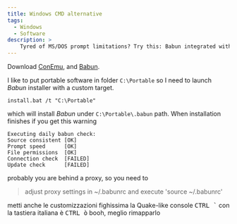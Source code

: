 ```yaml
---
title: Windows CMD alternative
tags:
  - Windows
  - Software
description: >
    Tyred of MS/DOS prompt limitations? Try this: Babun integrated with ConEmu.
---
```


Download [ConEmu][1], and [Babun][2].

I like to put portable software in folder `C:\Portable` so I need to launch *Babun* installer with a custom target.

```
install.bat /t "C:\Portable"
```

which will install *Babun* under `C:\Portable\.babun` path. When installation finishes if you get this warning

```
Executing daily babun check:
Source consistent [OK]
Prompt speed      [OK]
File permissions  [OK]
Connection check  [FAILED]
Update check      [FAILED]
```

probably you are behind a proxy, so you need to

> adjust proxy settings in ~/.babunrc and execute 'source ~/.babunrc'

metti anche le customizzazioni
fighissima la Quake-like console <kbd>CTRL `</kbd> con la tastiera italiana
è <kbd>CTRL ò</kbd> booh, meglio rimapparlo

  [1]: http://sourceforge.net/projects/conemu/ "ConEmu"
  [2]: http://babun.github.io/ "Babun"


